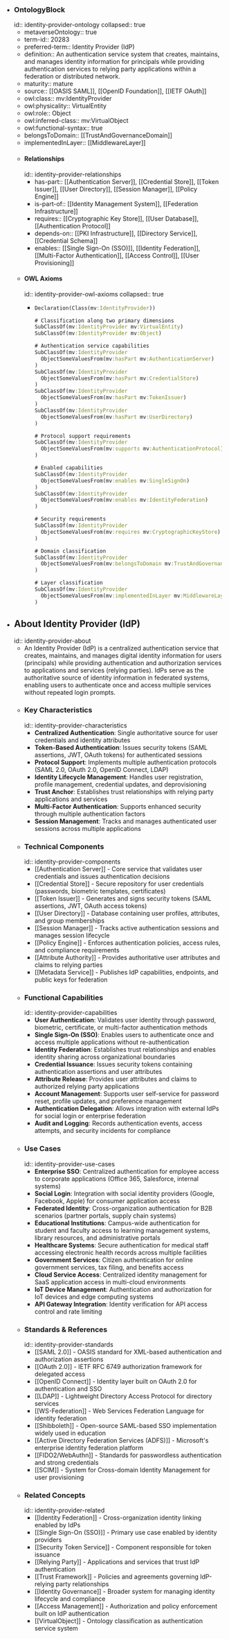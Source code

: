 - ### OntologyBlock
  id:: identity-provider-ontology
  collapsed:: true
	- metaverseOntology:: true
	- term-id:: 20283
	- preferred-term:: Identity Provider (IdP)
	- definition:: An authentication service system that creates, maintains, and manages identity information for principals while providing authentication services to relying party applications within a federation or distributed network.
	- maturity:: mature
	- source:: [[OASIS SAML]], [[OpenID Foundation]], [[IETF OAuth]]
	- owl:class:: mv:IdentityProvider
	- owl:physicality:: VirtualEntity
	- owl:role:: Object
	- owl:inferred-class:: mv:VirtualObject
	- owl:functional-syntax:: true
	- belongsToDomain:: [[TrustAndGovernanceDomain]]
	- implementedInLayer:: [[MiddlewareLayer]]
	- #### Relationships
	  id:: identity-provider-relationships
		- has-part:: [[Authentication Server]], [[Credential Store]], [[Token Issuer]], [[User Directory]], [[Session Manager]], [[Policy Engine]]
		- is-part-of:: [[Identity Management System]], [[Federation Infrastructure]]
		- requires:: [[Cryptographic Key Store]], [[User Database]], [[Authentication Protocol]]
		- depends-on:: [[PKI Infrastructure]], [[Directory Service]], [[Credential Schema]]
		- enables:: [[Single Sign-On (SSO)]], [[Identity Federation]], [[Multi-Factor Authentication]], [[Access Control]], [[User Provisioning]]
	- #### OWL Axioms
	  id:: identity-provider-owl-axioms
	  collapsed:: true
		- ```clojure
		  Declaration(Class(mv:IdentityProvider))

		  # Classification along two primary dimensions
		  SubClassOf(mv:IdentityProvider mv:VirtualEntity)
		  SubClassOf(mv:IdentityProvider mv:Object)

		  # Authentication service capabilities
		  SubClassOf(mv:IdentityProvider
		    ObjectSomeValuesFrom(mv:hasPart mv:AuthenticationServer)
		  )
		  SubClassOf(mv:IdentityProvider
		    ObjectSomeValuesFrom(mv:hasPart mv:CredentialStore)
		  )
		  SubClassOf(mv:IdentityProvider
		    ObjectSomeValuesFrom(mv:hasPart mv:TokenIssuer)
		  )
		  SubClassOf(mv:IdentityProvider
		    ObjectSomeValuesFrom(mv:hasPart mv:UserDirectory)
		  )

		  # Protocol support requirements
		  SubClassOf(mv:IdentityProvider
		    ObjectSomeValuesFrom(mv:supports mv:AuthenticationProtocol)
		  )

		  # Enabled capabilities
		  SubClassOf(mv:IdentityProvider
		    ObjectSomeValuesFrom(mv:enables mv:SingleSignOn)
		  )
		  SubClassOf(mv:IdentityProvider
		    ObjectSomeValuesFrom(mv:enables mv:IdentityFederation)
		  )

		  # Security requirements
		  SubClassOf(mv:IdentityProvider
		    ObjectSomeValuesFrom(mv:requires mv:CryptographicKeyStore)
		  )

		  # Domain classification
		  SubClassOf(mv:IdentityProvider
		    ObjectSomeValuesFrom(mv:belongsToDomain mv:TrustAndGovernanceDomain)
		  )

		  # Layer classification
		  SubClassOf(mv:IdentityProvider
		    ObjectSomeValuesFrom(mv:implementedInLayer mv:MiddlewareLayer)
		  )
		  ```
- ## About Identity Provider (IdP)
  id:: identity-provider-about
	- An Identity Provider (IdP) is a centralized authentication service that creates, maintains, and manages digital identity information for users (principals) while providing authentication and authorization services to applications and services (relying parties). IdPs serve as the authoritative source of identity information in federated systems, enabling users to authenticate once and access multiple services without repeated login prompts.
	- ### Key Characteristics
	  id:: identity-provider-characteristics
		- **Centralized Authentication**: Single authoritative source for user credentials and identity attributes
		- **Token-Based Authentication**: Issues security tokens (SAML assertions, JWT, OAuth tokens) for authenticated sessions
		- **Protocol Support**: Implements multiple authentication protocols (SAML 2.0, OAuth 2.0, OpenID Connect, LDAP)
		- **Identity Lifecycle Management**: Handles user registration, profile management, credential updates, and deprovisioning
		- **Trust Anchor**: Establishes trust relationships with relying party applications and services
		- **Multi-Factor Authentication**: Supports enhanced security through multiple authentication factors
		- **Session Management**: Tracks and manages authenticated user sessions across multiple applications
	- ### Technical Components
	  id:: identity-provider-components
		- [[Authentication Server]] - Core service that validates user credentials and issues authentication decisions
		- [[Credential Store]] - Secure repository for user credentials (passwords, biometric templates, certificates)
		- [[Token Issuer]] - Generates and signs security tokens (SAML assertions, JWT, OAuth access tokens)
		- [[User Directory]] - Database containing user profiles, attributes, and group memberships
		- [[Session Manager]] - Tracks active authentication sessions and manages session lifecycle
		- [[Policy Engine]] - Enforces authentication policies, access rules, and compliance requirements
		- [[Attribute Authority]] - Provides authoritative user attributes and claims to relying parties
		- [[Metadata Service]] - Publishes IdP capabilities, endpoints, and public keys for federation
	- ### Functional Capabilities
	  id:: identity-provider-capabilities
		- **User Authentication**: Validates user identity through password, biometric, certificate, or multi-factor authentication methods
		- **Single Sign-On (SSO)**: Enables users to authenticate once and access multiple applications without re-authentication
		- **Identity Federation**: Establishes trust relationships and enables identity sharing across organizational boundaries
		- **Credential Issuance**: Issues security tokens containing authentication assertions and user attributes
		- **Attribute Release**: Provides user attributes and claims to authorized relying party applications
		- **Account Management**: Supports user self-service for password reset, profile updates, and preference management
		- **Authentication Delegation**: Allows integration with external IdPs for social login or enterprise federation
		- **Audit and Logging**: Records authentication events, access attempts, and security incidents for compliance
	- ### Use Cases
	  id:: identity-provider-use-cases
		- **Enterprise SSO**: Centralized authentication for employee access to corporate applications (Office 365, Salesforce, internal systems)
		- **Social Login**: Integration with social identity providers (Google, Facebook, Apple) for consumer application access
		- **Federated Identity**: Cross-organization authentication for B2B scenarios (partner portals, supply chain systems)
		- **Educational Institutions**: Campus-wide authentication for student and faculty access to learning management systems, library resources, and administrative portals
		- **Healthcare Systems**: Secure authentication for medical staff accessing electronic health records across multiple facilities
		- **Government Services**: Citizen authentication for online government services, tax filing, and benefits access
		- **Cloud Service Access**: Centralized identity management for SaaS application access in multi-cloud environments
		- **IoT Device Management**: Authentication and authorization for IoT devices and edge computing systems
		- **API Gateway Integration**: Identity verification for API access control and rate limiting
	- ### Standards & References
	  id:: identity-provider-standards
		- [[SAML 2.0]] - OASIS standard for XML-based authentication and authorization assertions
		- [[OAuth 2.0]] - IETF RFC 6749 authorization framework for delegated access
		- [[OpenID Connect]] - Identity layer built on OAuth 2.0 for authentication and SSO
		- [[LDAP]] - Lightweight Directory Access Protocol for directory services
		- [[WS-Federation]] - Web Services Federation Language for identity federation
		- [[Shibboleth]] - Open-source SAML-based SSO implementation widely used in education
		- [[Active Directory Federation Services (ADFS)]] - Microsoft's enterprise identity federation platform
		- [[FIDO2/WebAuthn]] - Standards for passwordless authentication and strong credentials
		- [[SCIM]] - System for Cross-domain Identity Management for user provisioning
	- ### Related Concepts
	  id:: identity-provider-related
		- [[Identity Federation]] - Cross-organization identity linking enabled by IdPs
		- [[Single Sign-On (SSO)]] - Primary use case enabled by identity providers
		- [[Security Token Service]] - Component responsible for token issuance
		- [[Relying Party]] - Applications and services that trust IdP authentication
		- [[Trust Framework]] - Policies and agreements governing IdP-relying party relationships
		- [[Identity Governance]] - Broader system for managing identity lifecycle and compliance
		- [[Access Management]] - Authorization and policy enforcement built on IdP authentication
		- [[VirtualObject]] - Ontology classification as authentication service system
